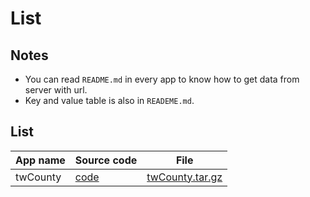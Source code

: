 # List

## Notes

- You can read `README.md` in every app to know how to get data from server with url.
- Key and value table is also in `READEME.md`.

## List

App name | Source code | File
---------|-------------|-----------
twCounty | [code](https://github.com/HsuTing/gis/tree/data/twCounty) | [twCounty.tar.gz](https://hsuting.github.io/gis/release/twCounty.tar.gz)
